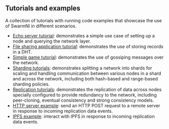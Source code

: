 ## Tutorials and examples

A collection of tutorials with running code examples that showcase the use of SwarmNl in different scenarios.

* [Echo server tutorial](/examples/echo-server/README.md): demonstrates a simple use case of setting up a node and querying the network layer.
* [File sharing application tutorial](/examples/file-sharing-app/README.md): demonstrates the use of storing records in a DHT.
* [Simple game tutorial](/examples/simple-game/README.md): demonstrates the use of gossiping messages over the network.
* [Sharding tutorials](/examples/sharding/README.md): demonstrates splitting a network into shards for scaling and handling communication between various nodes in a shard and across the network, including both hash-based and range-based sharding policies.
* [Replication tutorials](/examples/replication/README.md): demonstrates the replication of data across nodes specially configured to provide redundancy to the network, including peer-cloning, eventual consistency and strong consistency models.
* [HTTP server example](/examples/http-client/README.md): send an HTTP POST request to a remote server in response to incoming replication data events.
* [IPFS example](/examples/ipfs/README.md): interact with IPFS in response to incoming replication data events.